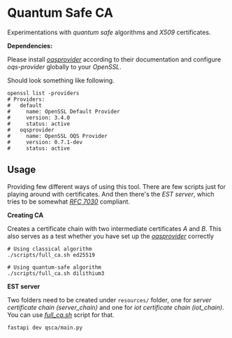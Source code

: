# Quantum Safe CA

Experimentations with _quantum safe_ algorithms and _X509_ certificates.

**Dependencies:**

Please install [_oqsprovider_](https://github.com/open-quantum-safe/oqs-provider) according to their documentation and configure _oqs-provider_ globally to your _OpenSSL_.

Should look something like following.

```shell
openssl list -providers
# Providers:
#   default
#     name: OpenSSL Default Provider
#     version: 3.4.0
#     status: active
#   oqsprovider
#     name: OpenSSL OQS Provider
#     version: 0.7.1-dev
#     status: active
```

## Usage

Providing few different ways of using this tool. There are few scripts just for playing around with certificates. And then there's the _EST server_, which tries to be somewhat [_RFC 7030_](https://datatracker.ietf.org/doc/html/rfc7030) compliant.

**Creating CA**

Creates a certificate chain with two intermediate certificates _A_ and _B_. This also serves as a test whether you have set up the [_oqsprovider_](https://github.com/open-quantum-safe/oqs-provider) correctly

```shell
# Using classical algorithm
./scripts/full_ca.sh ed25519

# Using quantum-safe algorithm
./scripts/full_ca.sh dilithium3
```

**EST server**

Two folders need to be created under `resources/` folder, one for _server certificate chain (server_chain)_ and one for _iot certificate chain (iot_chain)_. You can use [_full_ca.sh_](./scripts/full_ca.sh) script for that.

```shell
fastapi dev qsca/main.py
```
